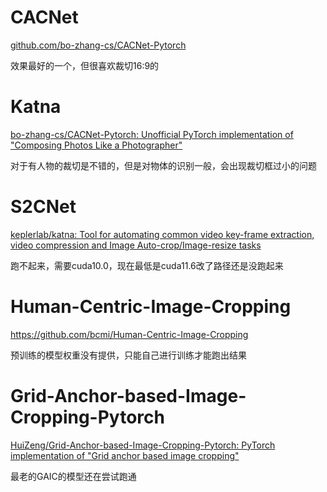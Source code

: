 # CACNet

[github.com/bo-zhang-cs/CACNet-Pytorch](https://github.com/bo-zhang-cs/CACNet-Pytorch)

效果最好的一个，但很喜欢裁切16:9的

# Katna

[bo-zhang-cs/CACNet-Pytorch: Unofficial PyTorch implementation of "Composing Photos Like a Photographer"](https://github.com/keplerlab/katna)

对于有人物的裁切是不错的，但是对物体的识别一般，会出现裁切框过小的问题

# S2CNet

[keplerlab/katna: Tool for automating common video key-frame extraction, video compression and Image Auto-crop/Image-resize tasks](https://github.com/suyukun666/S2CNet)

跑不起来，需要cuda10.0，现在最低是cuda11.6改了路径还是没跑起来

# Human-Centric-Image-Cropping

https://github.com/bcmi/Human-Centric-Image-Cropping

预训练的模型权重没有提供，只能自己进行训练才能跑出结果

# Grid-Anchor-based-Image-Cropping-Pytorch

[HuiZeng/Grid-Anchor-based-Image-Cropping-Pytorch: PyTorch implementation of "Grid anchor based image cropping"](https://github.com/HuiZeng/Grid-Anchor-based-Image-Cropping-Pytorch)

最老的GAIC的模型还在尝试跑通